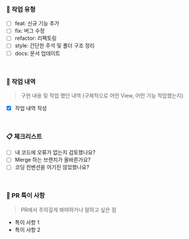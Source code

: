 ### 🔴 작업 유형

- [ ] feat: 신규 기능 추가
- [ ] fix: 버그 수정
- [ ] refactor: 리펙토링
- [ ] style: 간단한 주석 및 폴더 구조 정리
- [ ] docs: 문서 업데이트

<br>

### 🔵 작업 내역

> 구현 내용 및 작업 했던 내역 (구체적으로 어떤 View, 어떤 기능 작업했는지)

- [x] 작업 내역 작성

<br>

### 📋 체크리스트

- [ ] 내 코드에 오류가 없는지 검토했나요?
- [ ] Merge 하는 브랜치가 올바른가요?
- [ ] 코딩 컨벤션을 어기진 않았했나요?

<br>

### 📝 PR 특이 사항

> PR에서 주의깊게 봐야하거나 말하고 싶은 점

- 특이 사항 1
- 특이 사항 2

<br><br>
